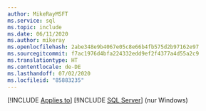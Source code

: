 ```yaml
---
author: MikeRayMSFT
ms.service: sql
ms.topic: include
ms.date: 06/11/2020
ms.author: mikeray
ms.openlocfilehash: 2abe348e9b4067e05c8e66b4fb575d2b97162e97
ms.sourcegitcommit: f7ac1976d4bfa224332edd9ef2f4377a4d55a2c9
ms.translationtype: HT
ms.contentlocale: de-DE
ms.lasthandoff: 07/02/2020
ms.locfileid: "85883235"
---
```

[!INCLUDE [Applies to](../../includes/applies-md.md)] [!INCLUDE [SQL Server](./_ssnoversion.md)] (nur Windows) 